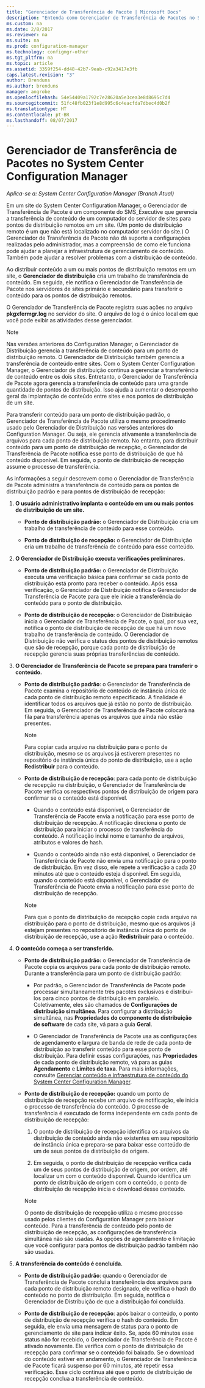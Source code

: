 ```yaml
---
title: "Gerenciador de Transferência de Pacote | Microsoft Docs"
description: "Entenda como Gerenciador de Transferência de Pacotes no System Center Configuration Manager transfere o conteúdo de um servidor do site para pontos de distribuição."
ms.custom: na
ms.date: 2/8/2017
ms.reviewer: na
ms.suite: na
ms.prod: configuration-manager
ms.technology: configmgr-other
ms.tgt_pltfrm: na
ms.topic: article
ms.assetid: 3359f254-dd48-42b7-9eab-c92a3417e3fb
caps.latest.revision: "3"
author: Brenduns
ms.author: brenduns
manager: angrobe
ms.openlocfilehash: 54e54409a1792c7e28620a5e3cea3e8d8695c7d4
ms.sourcegitcommit: 51fc48fb023f1e8d995c6c4eacfda7dbec4d0b2f
ms.translationtype: HT
ms.contentlocale: pt-BR
ms.lasthandoff: 08/07/2017
---
```

# <a name="package-transfer-manager-in-system-center-configuration-manager"></a>Gerenciador de Transferência de Pacotes no System Center Configuration Manager

*Aplica-se a: System Center Configuration Manager (Branch Atual)*

Em um site do System Center Configuration Manager, o Gerenciador de Transferência de Pacote é um componente do SMS_Executive que gerencia a transferência de conteúdo de um computador do servidor de sites para pontos de distribuição remotos em um site. (Um ponto de distribuição remoto é um que não está localizado no computador servidor do site.) O Gerenciador de Transferência de Pacote não dá suporte a configurações realizadas pelo administrador, mas a compreensão de como ele funciona pode ajudar a planejar a infraestrutura de gerenciamento de conteúdo. Também pode ajudar a resolver problemas com a distribuição de conteúdo.


Ao distribuir conteúdo a um ou mais pontos de distribuição remotos em um site, o **Gerenciador de distribuição** cria um trabalho de transferência de conteúdo. Em seguida, ele notifica o Gerenciador de Transferência de Pacote nos servidores de sites primário e secundário para transferir o conteúdo para os pontos de distribuição remotos.

 O Gerenciador de Transferência de Pacote registra suas ações no arquivo **pkgxfermgr.log** no servidor do site. O arquivo de log é o único local em que você pode exibir as atividades desse gerenciador.  

> [!NOTE]  
>  Nas versões anteriores do Configuration Manager, o Gerenciador de Distribuição gerencia a transferência de conteúdo para um ponto de distribuição remoto. O Gerenciador de Distribuição também gerencia a transferência de conteúdo entre sites. Com o System Center Configuration Manager, o Gerenciador de distribuição continua a gerenciar a transferência de conteúdo entre os dois sites. Entretanto, o Gerenciador de Transferência de Pacote agora gerencia a transferência de conteúdo para uma grande quantidade de pontos de distribuição. Isso ajuda a aumentar o desempenho geral da implantação de conteúdo entre sites e nos pontos de distribuição de um site.  

Para transferir conteúdo para um ponto de distribuição padrão, o Gerenciador de Transferência de Pacote utiliza o mesmo procedimento usado pelo Gerenciador de Distribuição nas versões anteriores do Configuration Manager. Ou seja, ele gerencia ativamente a transferência de arquivos para cada ponto de distribuição remoto. No entanto, para distribuir conteúdo para um ponto de distribuição de recepção, o Gerenciador de Transferência de Pacote notifica esse ponto de distribuição de que há conteúdo disponível. Em seguida, o ponto de distribuição de recepção assume o processo de transferência.  

As informações a seguir descrevem como o Gerenciador de Transferência de Pacote administra a transferência de conteúdo para os pontos de distribuição padrão e para pontos de distribuição de recepção:
1.  **O usuário administrativo implanta o conteúdo em um ou mais pontos de distribuição de um site.**  

    -   **Ponto de distribuição padrão:** o Gerenciador de Distribuição cria um trabalho de transferência de conteúdo para esse conteúdo.  

    -   **Ponto de distribuição de recepção:** o Gerenciador de Distribuição cria um trabalho de transferência de conteúdo para esse conteúdo.  

2.  **O Gerenciador de Distribuição executa verificações preliminares.**  

    -   **Ponto de distribuição padrão:** o Gerenciador de Distribuição executa uma verificação básica para confirmar se cada ponto de distribuição está pronto para receber o conteúdo. Após essa verificação, o Gerenciador de Distribuição notifica o Gerenciador de Transferência de Pacote para que ele inicie a transferência do conteúdo para o ponto de distribuição.  

    -   **Ponto de distribuição de recepção**: o Gerenciador de Distribuição inicia o Gerenciador de Transferência de Pacote, o qual, por sua vez, notifica o ponto de distribuição de recepção de que há um novo trabalho de transferência de conteúdo. O Gerenciador de Distribuição não verifica o status dos pontos de distribuição remotos que são de recepção, porque cada ponto de distribuição de recepção gerencia suas próprias transferências de conteúdo.  

3.  **O Gerenciador de Transferência de Pacote se prepara para transferir o conteúdo.**  

    -   **Ponto de distribuição padrão**: o Gerenciador de Transferência de Pacote examina o repositório de conteúdo de instância única de cada ponto de distribuição remoto especificado. A finalidade é identificar todos os arquivos que já estão no ponto de distribuição. Em seguida, o Gerenciador de Transferência de Pacote colocará na fila para transferência apenas os arquivos que ainda não estão presentes.  

        > [!NOTE]  
        >  Para copiar cada arquivo na distribuição para o ponto de distribuição, mesmo se os arquivos já estiverem presentes no repositório de instância única do ponto de distribuição, use a ação **Redistribuir** para o conteúdo.  

    -   **Ponto de distribuição de recepção**: para cada ponto de distribuição de recepção na distribuição, o Gerenciador de Transferência de Pacote verifica os respectivos pontos de distribuição de origem para confirmar se o conteúdo está disponível.  

        -   Quando o conteúdo está disponível, o Gerenciador de Transferência de Pacote envia a notificação para esse ponto de distribuição de recepção. A notificação direciona o ponto de distribuição para iniciar o processo de transferência do conteúdo. A notificação inclui nome e tamanho de arquivos, atributos e valores de hash.  

        -   Quando o conteúdo ainda não está disponível, o Gerenciador de Transferência de Pacote não envia uma notificação para o ponto de distribuição. Em vez disso, ele repete a verificação a cada 20 minutos até que o conteúdo esteja disponível. Em seguida, quando o conteúdo está disponível, o Gerenciador de Transferência de Pacote envia a notificação para esse ponto de distribuição de recepção.  

        > [!NOTE]  
        >  Para que o ponto de distribuição de recepção copie cada arquivo na distribuição para o ponto de distribuição, mesmo que os arquivos já estejam presentes no repositório de instância única do ponto de distribuição de recepção, use a ação **Redistribuir** para o conteúdo.  

4.  **O conteúdo começa a ser transferido.**  

    -   **Ponto de distribuição padrão:** o Gerenciador de Transferência de Pacote copia os arquivos para cada ponto de distribuição remoto. Durante a transferência para um ponto de distribuição padrão:  

        -   Por padrão, o Gerenciador de Transferência de Pacote pode processar simultaneamente três pacotes exclusivos e distribuí-los para cinco pontos de distribuição em paralelo. Coletivamente, eles são chamados de **Configurações de distribuição simultânea**. Para configurar a distribuição simultânea, nas **Propriedades do componente de distribuição de software** de cada site, vá para a guia **Geral**.  

        -   O Gerenciador de Transferência de Pacote usa as configurações de agendamento e largura de banda de rede de cada ponto de distribuição ao transferir conteúdo para esse ponto de distribuição. Para definir essas configurações, nas **Propriedades** de cada ponto de distribuição remoto, vá para as guias **Agendamento** e **Limites de taxa**. Para mais informações, consulte [Gerenciar conteúdo e infraestrutura de conteúdo do System Center Configuration Manager](../../../core/servers/deploy/configure/manage-content-and-content-infrastructure.md).  

    -   **Ponto de distribuição de recepção:** quando um ponto de distribuição de recepção recebe um arquivo de notificação, ele inicia o processo de transferência do conteúdo. O processo de transferência é executado de forma independente em cada ponto de distribuição de recepção:  

        1.   O ponto de distribuição de recepção identifica os arquivos da distribuição de conteúdo ainda não existentes em seu repositório de instância única e prepara-se para baixar esse conteúdo de um de seus pontos de distribuição de origem.  

        2.   Em seguida, o ponto de distribuição de recepção verifica cada um de seus pontos de distribuição de origem, por ordem, até localizar um com o conteúdo disponível. Quando identifica um ponto de distribuição de origem com o conteúdo, o ponto de distribuição de recepção inicia o download desse conteúdo.  

        > [!NOTE]  
        >  O ponto de distribuição de recepção utiliza o mesmo processo usado pelos clientes do Configuration Manager para baixar conteúdo. Para a transferência de conteúdo pelo ponto de distribuição de recepção, as configurações de transferência simultânea não são usadas. As opções de agendamento e limitação que você configurar para pontos de distribuição padrão também não são usadas.  

5.  **A transferência do conteúdo é concluída.**  

    -   **Ponto de distribuição padrão**: quando o Gerenciador de Transferência de Pacote conclui a transferência dos arquivos para cada ponto de distribuição remoto designado, ele verifica o hash do conteúdo no ponto de distribuição. Em seguida, notifica o Gerenciador de Distribuição de que a distribuição foi concluída.  

    -   **Ponto de distribuição de recepção**: após baixar o conteúdo, o ponto de distribuição de recepção verifica o hash do conteúdo. Em seguida, ele envia uma mensagem de status para o ponto de gerenciamento de site para indicar êxito. Se, após 60 minutos esse status não for recebido, o Gerenciador de Transferência de Pacote é ativado novamente. Ele verifica com o ponto de distribuição de recepção para confirmar se o conteúdo foi baixado. Se o download do conteúdo estiver em andamento, o Gerenciador de Transferência de Pacote ficará suspenso por 60 minutos, até repetir essa verificação. Esse ciclo continua até que o ponto de distribuição de recepção conclua a transferência de conteúdo.  
